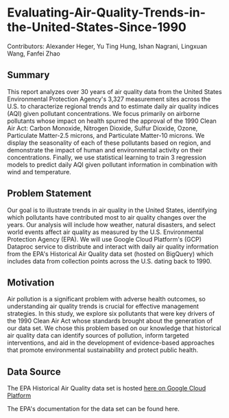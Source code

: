 # Evaluating-Air-Quality-Trends-in-the-United-States-Since-1990

Contributors: Alexander Heger, Yu Ting Hung, Ishan Nagrani, Lingxuan Wang, Fanfei Zhao

## **Summary**<br>
This report analyzes over 30 years of air quality data from the United States Environmental Protection Agency's 3,327 measurement sites across the U.S. to characterize regional trends and to estimate daily air quality indices (AQI) given pollutant concentrations. We focus primarily on airborne pollutants whose impact on health spurred the approval of the 1990 Clean Air Act: Carbon Monoxide, Nitrogen Dioxide, Sulfur Dioxide, Ozone, Particulate Matter-2.5 microns, and Particulate Matter-10 microns. We display the seasonality of each of these pollutants based on region, and demonstrate the impact of human and environmental activity on their concentrations. Finally, we use statistical learning to train 3 regression models to predict daily AQI given pollutant information in combination with wind and temperature.


## **Problem Statement**<br>
Our goal is to illustrate trends in air quality in the United States, identifying which pollutants have contributed most to air quality changes over the years. Our analysis will include how weather, natural disasters, and select world events affect air quality as measured by the U.S. Environmental Protection Agency (EPA). We will use Google Cloud Platform's (GCP) Dataproc service to distribute and interact with daily air quality information from the EPA's Historical Air Quality data set (hosted on BigQuery) which includes data from collection points across the U.S. dating back to 1990.

## **Motivation**<br>
Air pollution is a significant problem with adverse health outcomes, so understanding air quality trends is crucial for effective management strategies. In this study, we explore six pollutants that were key drivers of the 1990 Clean Air Act whose standards brought about the generation of our data set. We chose this problem based on our knowledge that historical air quality data can identify sources of pollution, inform targeted interventions, and aid in the development of evidence-based approaches that promote environmental sustainability and protect public health.

## **Data Source**<br>
The EPA Historical Air Quality data set is hosted [here on Google Cloud Platform](https://console.cloud.google.com/marketplace/product/epa/historical-air-quality?project=ethereal-accord-384901)

The EPA's documentation for the data set can be found here.
